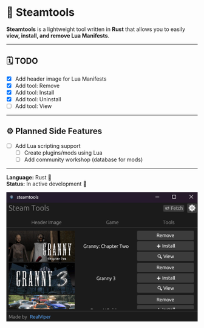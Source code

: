 # 🧰 Steamtools

**Steamtools** is a lightweight tool written in **Rust** that allows you to easily **view, install, and remove Lua Manifests**.

---

## 🗓️ TODO

- [x] Add header image for Lua Manifests  
- [x] Add tool: Remove  
- [x] Add tool: Install  
- [x] Add tool: Uninstall  
- [ ] Add tool: View  

---

## ⚙️ Planned Side Features

- [ ] Add Lua scripting support  
  - [ ] Create plugins/mods using Lua  
  - [ ] Add community workshop (database for mods)  

---

**Language:** Rust 🦀  
**Status:** In active development 🚀

![Steamtools App](image.png)